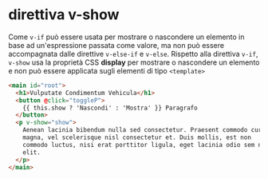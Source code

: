 # direttiva v-show

Come `v-if` può essere usata per mostrare o nascondere un elemento in base ad un'espressione passata come valore, ma non può essere accompagnata dalle direttive `v-else-if` e `v-else`. Rispetto alla direttiva `v-if`, `v-show` usa la proprietà CSS **display** per mostrare o nascondere un elemento e non può essere applicata sugli elementi di tipo `<template>`

```html
<main id="root">
  <h1>Vulputate Condimentum Vehicula</h1>
  <button @click="toggleP">
    {{ this.show ? 'Nascondi' : 'Mostra' }} Paragrafo
  </button>
  <p v-show="show">
    Aenean lacinia bibendum nulla sed consectetur. Praesent commodo cursus
    magna, vel scelerisque nisl consectetur et. Duis mollis, est non
    commodo luctus, nisi erat porttitor ligula, eget lacinia odio sem nec
    elit.
  </p>
</main>
```